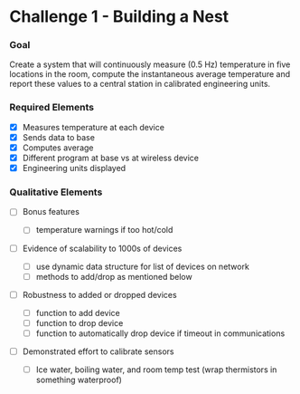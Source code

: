 # Challenge 1 - Building a Nest

### Goal
Create a system that will continuously measure (0.5 Hz) temperature in five locations in the room, compute the instantaneous average temperature and report these values to a central station in calibrated engineering units.

### Required Elements

- [X] Measures temperature at each device
- [X] Sends data to base 
- [X] Computes average
- [X] Different program at base vs at wireless device
- [X] Engineering units displayed

### Qualitative Elements

- [ ] Bonus features

    - [ ] temperature warnings if too hot/cold
- [ ] Evidence of scalability to 1000s of devices

    - [ ] use dynamic data structure for list of devices on network
    - [ ] methods to add/drop as mentioned below
    
- [ ] Robustness to added or dropped devices

	- [ ] function to add device
	- [ ] function to drop device
	- [ ] function to automatically drop device if timeout in communications
- [ ] Demonstrated effort to calibrate sensors

	- [ ] Ice water, boiling water, and room temp test (wrap thermistors in something waterproof)
